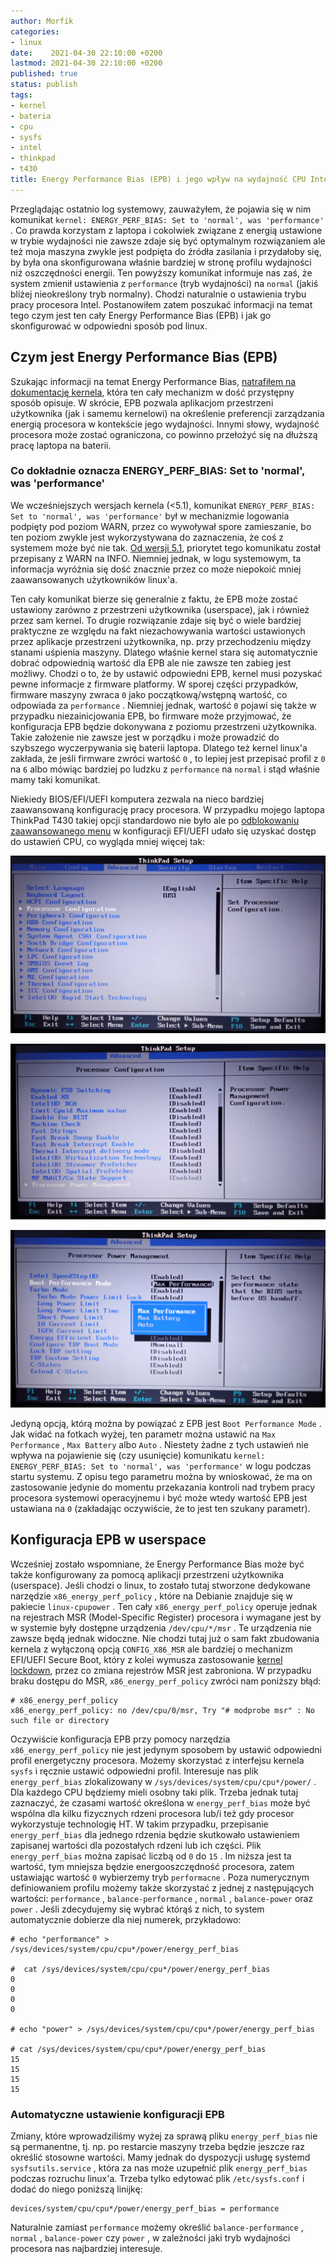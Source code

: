 ```yaml
---
author: Morfik
categories:
- linux
date:    2021-04-30 22:10:00 +0200
lastmod: 2021-04-30 22:10:00 +0200
published: true
status: publish
tags:
- kernel
- bateria
- cpu
- sysfs
- intel
- thinkpad
- t430
title: Energy Performance Bias (EPB) i jego wpływ na wydajność CPU Intela pod linux
---
```


Przeglądając ostatnio log systemowy, zauważyłem, że pojawia się w nim komunikat `kernel:
ENERGY_PERF_BIAS: Set to 'normal', was 'performance'` . Co prawda korzystam z laptopa i cokolwiek
związane z energią ustawione w trybie wydajności nie zawsze zdaje się być optymalnym rozwiązaniem
ale też moja maszyna zwykle jest podpięta do źródła zasilania i przydałoby się, by była ona
skonfigurowana właśnie bardziej w stronę profilu wydajności niż oszczędności energii. Ten powyższy
komunikat informuje nas zaś, że system zmienił ustawienia z `performance` (tryb wydajności) na
`normal` (jakiś bliżej nieokreślony tryb normalny). Chodzi naturalnie o ustawienia trybu pracy
procesora Intel. Postanowiłem zatem poszukać informacji na temat tego czym jest ten cały Energy
Performance Bias (EPB) i jak go skonfigurować w odpowiedni sposób pod linux.

<!--more-->
## Czym jest Energy Performance Bias (EPB)

Szukając informacji na temat Energy Performance Bias, [natrafiłem na dokumentację kernela][1],
która ten cały mechanizm w dość przystępny sposób opisuje. W skrócie, EPB pozwala aplikacjom
przestrzeni użytkownika (jak i samemu kernelowi) na określenie preferencji zarządzania energią
procesora w kontekście jego wydajności. Innymi słowy, wydajność procesora może zostać ograniczona,
co powinno przełożyć się na dłuższą pracę laptopa na baterii.

### Co dokładnie oznacza ENERGY_PERF_BIAS: Set to 'normal', was 'performance'

We wcześniejszych wersjach kernela (<5.1), komunikat `ENERGY_PERF_BIAS: Set to 'normal', was
'performance'` był w mechanizmie logowania podpięty pod poziom WARN, przez co wywoływał spore
zamieszanie, bo ten poziom zwykle jest wykorzystywana do zaznaczenia, że coś z systemem może być
nie tak. [Od wersji 5.1][3], priorytet tego komunikatu został przepisany z WARN na INFO. Niemniej
jednak, w logu systemowym, ta informacja wyróżnia się dość znacznie przez co może niepokoić mniej
zaawansowanych użytkowników linux'a.

Ten cały komunikat bierze się generalnie z faktu, że EPB może zostać ustawiony zarówno z
przestrzeni użytkownika (userspace), jak i również przez sam kernel. To drugie rozwiązanie zdaje
się być o wiele bardziej praktyczne ze względu na fakt niezachowywania wartości ustawionych przez
aplikacje przestrzeni użytkownika, np. przy przechodzeniu między stanami uśpienia maszyny. Dlatego
właśnie kernel stara się automatycznie dobrać odpowiednią wartość dla EPB ale nie zawsze ten zabieg
jest możliwy. Chodzi o to, że by ustawić odpowiedni EPB, kernel musi pozyskać pewne informacje z
firmware platformy. W sporej części przypadków, firmware maszyny zwraca `0` jako początkową/wstępną
wartość, co odpowiada za `performance` . Niemniej jednak, wartość `0` pojawi się także w przypadku
niezainicjowania EPB, bo firmware może przyjmować, że konfiguracja EPB będzie dokonywana z poziomu
przestrzeni użytkownika. Takie założenie nie zawsze jest w porządku i może prowadzić do szybszego
wyczerpywania się baterii laptopa. Dlatego też kernel linux'a zakłada, że jeśli firmware zwróci
wartość `0` , to lepiej jest przepisać profil z `0` na `6` albo mówiąc bardziej po ludzku z
`performance` na `normal` i stąd właśnie mamy taki komunikat.

Niekiedy BIOS/EFI/UEFI komputera zezwala na nieco bardziej zaawansowaną konfigurację pracy
procesora. W przypadku mojego laptopa ThinkPad T430 takiej opcji standardowo nie było ale po
[odblokowaniu zaawansowanego menu][4] w konfiguracji EFI/UEFI udało się uzyskać dostęp do ustawień
CPU, co wygląda mniej więcej tak:

![](/img/2021/04/001-energy-performance-bias-epb-cpu-linux-bios-efi-uefi.jpg#huge)

![](/img/2021/04/002-energy-performance-bias-epb-cpu-linux-bios-efi-uefi.jpg#huge)

![](/img/2021/04/003-energy-performance-bias-epb-cpu-linux-bios-efi-uefi.jpg#huge)

Jedyną opcją, którą można by powiązać z EPB jest `Boot Performance Mode` . Jak widać na fotkach
wyżej, ten parametr można ustawić na `Max Performance` , `Max Battery` albo `Auto` . Niestety żadne
z tych ustawień nie wpływa na pojawienie się (czy usunięcie) komunikatu `kernel: ENERGY_PERF_BIAS:
Set to 'normal', was 'performance'` w logu podczas startu systemu. Z opisu tego parametru można by
wnioskować, że ma on zastosowanie jedynie do momentu przekazania kontroli nad trybem pracy
procesora systemowi operacyjnemu i być może wtedy wartość EPB jest ustawiana na `0` (zakładając
oczywiście, że to jest ten szukany parametr).

## Konfiguracja EPB w userspace

Wcześniej zostało wspomniane, że Energy Performance Bias może być także konfigurowany za pomocą
aplikacji przestrzeni użytkownika (userspace). Jeśli chodzi o linux, to zostało tutaj stworzone
dedykowane narzędzie `x86_energy_perf_policy` , które na Debianie znajduje się w pakiecie
`linux-cpupower` . Ten cały `x86_energy_perf_policy` operuje jednak na rejestrach
MSR (Model-Specific Register) procesora i wymagane jest by w systemie były dostępne urządzenia
`/dev/cpu/*/msr` . Te urządzenia nie zawsze będą jednak widoczne. Nie chodzi tutaj już o sam fakt
zbudowania kernela z wyłączoną opcją `CONFIG_X86_MSR` ale bardziej o mechanizm EFI/UEFI Secure
Boot, który z kolei wymusza zastosowanie [kernel lockdown][2], przez co zmiana rejestrów MSR
jest zabroniona. W przypadku braku dostępu do MSR, `x86_energy_perf_policy` zwróci nam poniższy
błąd:

    # x86_energy_perf_policy
    x86_energy_perf_policy: no /dev/cpu/0/msr, Try "# modprobe msr" : No such file or directory

Oczywiście konfiguracja EPB przy pomocy narzędzia `x86_energy_perf_policy` nie jest jedynym
sposobem by ustawić odpowiedni profil energetyczny procesora. Możemy skorzystać z interfejsu
kernela `sysfs` i ręcznie ustawić odpowiedni profil. Interesuje nas plik `energy_perf_bias`
zlokalizowany w `/sys/devices/system/cpu/cpu*/power/` . Dla każdego CPU będziemy mieli osobny taki
plik. Trzeba jednak tutaj zaznaczyć, że czasami wartość określona w `energy_perf_bias` może być
wspólna dla kilku fizycznych rdzeni procesora lub/i też gdy procesor wykorzystuje technologię HT. W
takim przypadku, przepisanie `energy_perf_bias` dla jednego rdzenia będzie skutkowało ustawieniem
zapisanej wartości dla pozostałych rdzeni lub ich części. Plik `energy_perf_bias` można zapisać
liczbą od `0` do `15` . Im niższa jest ta wartość, tym mniejsza będzie energooszczędność procesora,
zatem ustawiając wartość `0` wybierzemy tryb `performacne` . Poza numerycznym definiowaniem profilu
możemy także skorzystać z jednej z następujących wartości: `performance` , `balance-performance` ,
`normal` , `balance-power` oraz `power` . Jeśli zdecydujemy się wybrać którąś z nich, to system
automatycznie dobierze dla niej numerek, przykładowo:

    # echo "performance" > /sys/devices/system/cpu/cpu*/power/energy_perf_bias

    #  cat /sys/devices/system/cpu/cpu*/power/energy_perf_bias
    0
    0
    0
    0

    # echo "power" > /sys/devices/system/cpu/cpu*/power/energy_perf_bias

    # cat /sys/devices/system/cpu/cpu*/power/energy_perf_bias
    15
    15
    15
    15

### Automatyczne ustawienie konfiguracji EPB

Zmiany, które wprowadziliśmy wyżej za sprawą pliku `energy_perf_bias` nie są permanentne, tj. np.
po restarcie maszyny trzeba będzie jeszcze raz określić stosowne wartości. Mamy jednak do
dyspozycji usługę systemd `sysfsutils.service` , która za nas może uzupełnić plik
`energy_perf_bias` podczas rozruchu linux'a. Trzeba tylko edytować plik `/etc/sysfs.conf` i dodać
do niego poniższą linijkę:

    devices/system/cpu/cpu*/power/energy_perf_bias = performance

Naturalnie zamiast `performance` możemy określić `balance-performance` , `normal` , `balance-power`
czy `power` , w zależności jaki tryb wydajności procesora nas najbardziej interesuje.


[1]: https://www.kernel.org/doc/html/latest/admin-guide/pm/intel_epb.html
[2]: https://man7.org/linux/man-pages/man7/kernel_lockdown.7.html
[3]: https://git.kernel.org/pub/scm/linux/kernel/git/torvalds/linux.git/commit/?id=2ee27796f298b710992a677a7e4d35c8c588b17e
[4]: https://github.com/n4ru/1vyrain
